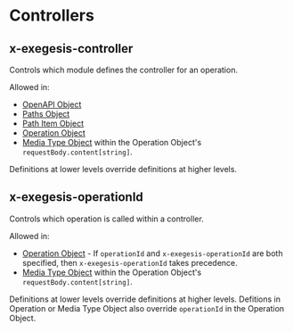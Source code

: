 # Controllers

## x-exegesis-controller

Controls which module defines the controller for an operation.

Allowed in:

* [OpenAPI Object](https://github.com/OAI/OpenAPI-Specification/blob/master/versions/3.0.1.md#oasObject)
* [Paths Object](https://github.com/OAI/OpenAPI-Specification/blob/master/versions/3.0.1.md#pathsObject)
* [Path Item Object](https://github.com/OAI/OpenAPI-Specification/blob/master/versions/3.0.1.md#pathItemObject)
* [Operation Object](https://github.com/OAI/OpenAPI-Specification/blob/master/versions/3.0.1.md#operationObject)
* [Media Type Object](https://github.com/OAI/OpenAPI-Specification/blob/master/versions/3.0.1.md#mediaTypeObject) within the Operation Object's `requestBody.content[string]`.

Definitions at lower levels override definitions at higher levels.

## x-exegesis-operationId

Controls which operation is called within a controller.

Allowed in:

* [Operation Object](https://github.com/OAI/OpenAPI-Specification/blob/master/versions/3.0.1.md#operationObject) - If `operationId` and `x-exegesis-operationId` are both specified, then `x-exegesis-operationId` takes precedence.
* [Media Type Object](https://github.com/OAI/OpenAPI-Specification/blob/master/versions/3.0.1.md#mediaTypeObject) within the Operation Object's `requestBody.content[string]`.

Definitions at lower levels override definitions at higher levels.  Defitions in Operation or Media Type Object also override `operationId` in the Operation Object.
